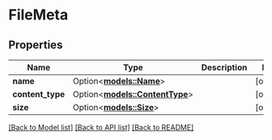 # FileMeta

## Properties

Name | Type | Description | Notes
------------ | ------------- | ------------- | -------------
**name** | Option<[**models::Name**](Name.md)> |  | [optional]
**content_type** | Option<[**models::ContentType**](Content_Type.md)> |  | [optional]
**size** | Option<[**models::Size**](Size.md)> |  | [optional]

[[Back to Model list]](../README.md#documentation-for-models) [[Back to API list]](../README.md#documentation-for-api-endpoints) [[Back to README]](../README.md)


